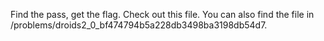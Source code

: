 Find the pass, get the flag. Check out this file. You can also find the file in /problems/droids2_0_bf474794b5a228db3498ba3198db54d7.


